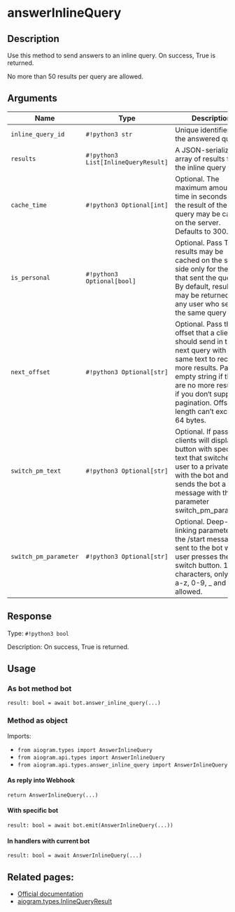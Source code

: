 # answerInlineQuery

## Description

Use this method to send answers to an inline query. On success, True is returned.

No more than 50 results per query are allowed.


## Arguments

| Name | Type | Description |
| - | - | - |
| `inline_query_id` | `#!python3 str` | Unique identifier for the answered query |
| `results` | `#!python3 List[InlineQueryResult]` | A JSON-serialized array of results for the inline query |
| `cache_time` | `#!python3 Optional[int]` | Optional. The maximum amount of time in seconds that the result of the inline query may be cached on the server. Defaults to 300. |
| `is_personal` | `#!python3 Optional[bool]` | Optional. Pass True, if results may be cached on the server side only for the user that sent the query. By default, results may be returned to any user who sends the same query |
| `next_offset` | `#!python3 Optional[str]` | Optional. Pass the offset that a client should send in the next query with the same text to receive more results. Pass an empty string if there are no more results or if you don‘t support pagination. Offset length can’t exceed 64 bytes. |
| `switch_pm_text` | `#!python3 Optional[str]` | Optional. If passed, clients will display a button with specified text that switches the user to a private chat with the bot and sends the bot a start message with the parameter switch_pm_parameter |
| `switch_pm_parameter` | `#!python3 Optional[str]` | Optional. Deep-linking parameter for the /start message sent to the bot when user presses the switch button. 1-64 characters, only A-Z, a-z, 0-9, _ and - are allowed. |



## Response

Type: `#!python3 bool`

Description: On success, True is returned.


## Usage


### As bot method bot

```python3
result: bool = await bot.answer_inline_query(...)
```

### Method as object

Imports:

- `from aiogram.types import AnswerInlineQuery`
- `from aiogram.api.types import AnswerInlineQuery`
- `from aiogram.api.types.answer_inline_query import AnswerInlineQuery`

#### As reply into Webhook
```python3
return AnswerInlineQuery(...)
```

#### With specific bot
```python3
result: bool = await bot.emit(AnswerInlineQuery(...))
```

#### In handlers with current bot
```python3
result: bool = await AnswerInlineQuery(...)
```


## Related pages:

- [Official documentation](https://core.telegram.org/bots/api#answerinlinequery)
- [aiogram.types.InlineQueryResult](../types/inline_query_result.md)
